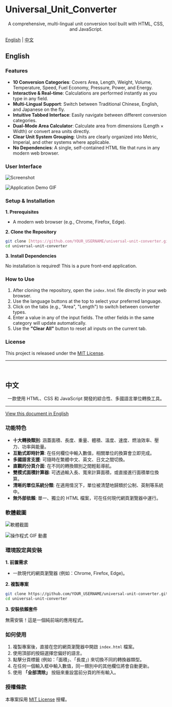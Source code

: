 # Universal_Unit_Converter

<div align="center">
A comprehensive, multi-lingual unit conversion tool built with HTML, CSS, and JavaScript.
</div>

[English](#english) | [中文](#中文)

## <a name="english"></a>English

### Features

* **10 Conversion Categories**: Covers Area, Length, Weight, Volume, Temperature, Speed, Fuel Economy, Pressure, Power, and Energy.
* **Interactive & Real-time**: Calculations are performed instantly as you type in any field.
* **Multi-Lingual Support**: Switch between Traditional Chinese, English, and Japanese on the fly.
* **Intuitive Tabbed Interface**: Easily navigate between different conversion categories.
* **Dual-Mode Area Calculator**: Calculate area from dimensions (Length × Width) or convert area units directly.
* **Clear Unit System Grouping**: Units are clearly organized into Metric, Imperial, and other systems where applicable.
* **No Dependencies**: A single, self-contained HTML file that runs in any modern web browser.

### User Interface

![Screenshot](images/screenshot.png)  

![Application Demo GIF](images/usage-demo.gif)

### Setup & Installation

**1. Prerequisites**

* A modern web browser (e.g., Chrome, Firefox, Edge).

**2. Clone the Repository**
```bash
git clone [https://github.com/YOUR_USERNAME/universal-unit-converter.git](https://github.com/StephenwwW/universal_unit_converter.git)
cd universal-unit-converter
````

**3. Install Dependencies**

No installation is required! This is a pure front-end application.

### How to Use

1. After cloning the repository, open the `index.html` file directly in your web browser.
2. Use the language buttons at the top to select your preferred language.
3. Click on the tabs (e.g., "Area", "Length") to switch between converter types.
4. Enter a value in any of the input fields. The other fields in the same category will update automatically.
5. Use the **"Clear All"** button to reset all inputs on the current tab.

### License

This project is released under the [MIT License](LICENSE).

---

<br>

## <a name="中文"></a>中文

<div align="center">
一款使用 HTML、CSS 和 JavaScript 開發的綜合性、多國語言單位轉換工具。
</div>

---

[View this document in English](#english)

### 功能特色

* **十大轉換類別**: 涵蓋面積、長度、重量、體積、溫度、速度、燃油效率、壓力、功率與能量。
* **互動式即時計算**: 在任何欄位中輸入數值，相關單位的換算會立即完成。
* **多國語言支援**: 可隨時在繁體中文、英文、日文之間切換。
* **直觀的分頁介面**: 在不同的轉換類別之間輕鬆導航。
* **雙模式面積計算器**: 可透過輸入長、寬來計算面積，或直接進行面積單位換算。
* **清晰的單位系統分類**: 在適用情況下，單位被清楚地歸類於公制、英制等系統中。
* **無外部依賴**: 單一、獨立的 HTML 檔案，可在任何現代網頁瀏覽器中運行。

### 軟體截圖

![軟體截圖](images/screenshot.png)

![操作程式 GIF 動畫](images/usage-demo.gif)

### 環境設定與安裝

**1. 前置需求**

* 一款現代的網頁瀏覽器 (例如：Chrome, Firefox, Edge)。

**2. 複製專案**

```bash
git clone https://github.com/YOUR_USERNAME/universal-unit-converter.git
cd universal-unit-converter
```

**3. 安裝依賴套件**

無需安裝！這是一個純前端的應用程式。

### 如何使用

1. 複製專案後，直接在您的網頁瀏覽器中開啟 `index.html` 檔案。
2. 使用頂部的按鈕選擇您偏好的語言。
3. 點擊分頁標籤 (例如：「面積」、「長度」) 來切換不同的轉換器類型。
4. 在任何一個輸入框中輸入數值，同一類別中的其他欄位將會自動更新。
5. 使用 **「全部清除」** 按鈕來重設當前分頁的所有輸入。

### 授權條款

本專案採用 [MIT License](LICENSE) 授權。

